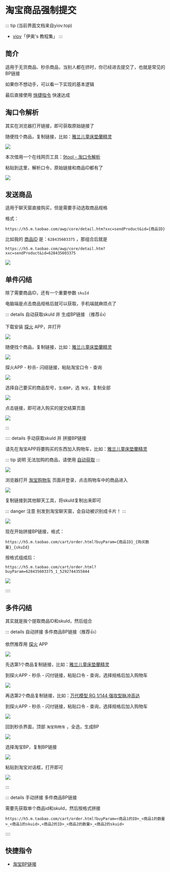 # 淘宝商品强制提交

::: tip (当前界面文档来自yiov.top) 
* [yiov](https://yiov.top/)「伊奥's 教程集」
:::


## 简介

适用于无货商品、秒杀商品，当别人都在挤时，你已经进去提交了，也就是常见的BP链接

如果你不想动手，可以看一下实现的基本逻辑

最后直接使用 [快捷指令](#快捷指令) 快速达成


## 淘口令解析

其实在浏览器打开链接，即可获取原始链接了

随便找个商品，复制链接，比如：[雅兰儿童床垫蘭精灵](https://m.tb.cn/h.gf4xVnVN5QOdUsq?tk=Vfz1WyO2tcK)

![](/taobao/taobao-01.png)

本次借用一个在线网页工具：[9tool - 淘口令解析](http://m.91tool.com/tkljx)

粘贴到这里，解析口令，原始链接和商品ID都有了

![](/taobao/taobao-02.png)




## 发送商品

适用于聊天窗直接购买，但是需要手动选取商品规格


格式：

```
https://h5.m.taobao.com/awp/core/detail.htm?xxc=sendProduct&id={商品ID}
```

比如我的 [商品ID](#淘口令解析) 是：`628435603375` ，那组合后就是

```
https://h5.m.taobao.com/awp/core/detail.htm?xxc=sendProduct&id=628435603375
```

![](/taobao/taobao-03.png)






## 单件闪结

除了需要商品ID，还有一个重要参数 `skuId`

电脑端是点击商品规格后就可以获取，手机端就麻烦点了



::: details 自动获取skuId 并 生成BP链接 （推荐👍）

下载安装 [探火](https://apps.apple.com/cn/app/id1478077079) APP，并打开

![](/taobao/taobao-04.png)

随便找个商品，复制链接，比如：[雅兰儿童床垫蘭精灵](https://m.tb.cn/h.gf4xVnVN5QOdUsq?tk=Vfz1WyO2tcK)

![](/taobao/taobao-01.png)

探火APP - 秒杀- 闪结链接，粘贴淘宝口令 - 查询

![](/taobao/taobao-05.png)

选择自己要买的商品型号，`生成BP`，选 `淘宝`，复制全部

![](/taobao/taobao-06.png)

点击链接，即可进入购买的提交结算页面

![](/taobao/taobao-07.png)

:::






:::: details 手动获取skuId 并 拼接BP链接

请先在淘宝APP将要购买的东西加入购物车，比如：[雅兰儿童床垫蘭精灵](https://m.tb.cn/h.gf4xVnVN5QOdUsq?tk=Vfz1WyO2tcK)

::: tip 说明
无法加购的商品，请使用 [自动获取](#单件闪结)
:::

![](/taobao/taobao-08.png)

浏览器打开 [淘宝购物车](https://main.m.taobao.com/cart/index.html) 页面并登录，点击购物车中的商品进入

![](/taobao/taobao-09.png)

复制链接到其他聊天工具，将skuId复制出来即可

::: danger 注意
别发到淘宝聊天窗，会自动被识别成卡片！
:::

![](/taobao/taobao-10.png)


现在开始拼接BP链接，格式：

```
https://h5.m.taobao.com/cart/order.html?buyParam={商品ID}_{购买数量}_{skuId}
```


按格式组成后：

```
https://h5.m.taobao.com/cart/order.html?buyParam=628435603375_1_5292744355844

```

![](/taobao/taobao-11.png)

::::







## 多件闪结

其实就是挨个提取商品ID和skuId，然后组合



::: details 自动拼接 多件商品BP链接（推荐👍）

依然推荐用 [探火](https://apps.apple.com/cn/app/id1478077079) APP

![](/taobao/taobao-04.png)

先选第1个商品复制链接，比如：[雅兰儿童床垫蘭精灵](https://m.tb.cn/h.gf4xVnVN5QOdUsq?tk=Vfz1WyO2tcK)

到探火APP - 秒杀 - 闪付链接，粘贴口令 - 查询，选择规格后加入购物车

![](/taobao/taobao-12.png)

再选第2个商品复制链接，比如：[万代模型 RG 1/144 强攻型脉冲高达](https://m.tb.cn/h.gUrhQiHgACjaIb6?tk=fCNeWyN6hTu)

到探火APP - 秒杀 - 闪付链接，粘贴口令 - 查询，选择规格后加入购物车

![](/taobao/taobao-13.png)

回到秒杀界面，顶部 `淘宝购物车` ，全选，生成BP

![](/taobao/taobao-14.png)

选择淘宝BP，复制BP链接

![](/taobao/taobao-15.png)

粘贴到淘宝对话框，打开即可

![](/taobao/taobao-16.png)



:::



::: details 手动拼接 多件商品BP链接

需要先获取单个商品id和skuId，然后按格式拼接

```
https://h5.m.taobao.com/cart/order.html?buyParam=<商品1的ID>_<商品1的数量>_<商品1的skuid>,<商品2的ID>_<商品2的数量>_<商品2的skuid>
```

::::




## 快捷指令

* [淘宝BP链接](https://www.icloud.com/shortcuts/2f3d6dd7acd04cccb217ea96485cca30)

